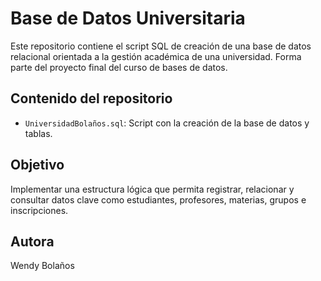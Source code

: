 # Base de Datos Universitaria

Este repositorio contiene el script SQL de creación de una base de datos relacional orientada a la gestión académica de una universidad. Forma parte del proyecto final del curso de bases de datos.

## Contenido del repositorio

- `UniversidadBolaños.sql`: Script con la creación de la base de datos y tablas.

## Objetivo

Implementar una estructura lógica que permita registrar, relacionar y consultar datos clave como estudiantes, profesores, materias, grupos e inscripciones.

## Autora

Wendy Bolaños  
